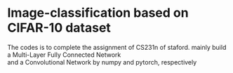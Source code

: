 # Image-classification based on CIFAR-10 dataset
The codes is to complete the assignment of CS231n of staford.
mainly build a Multi-Layer Fully Connected Network  
and a Convolutional Network by numpy and pytorch, respectively
